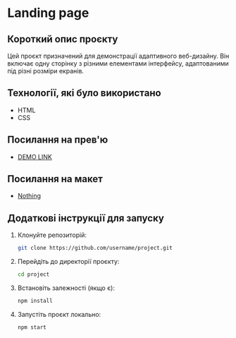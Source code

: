 # Landing page


## Короткий опис проєкту
Цей проєкт призначений для демонстрації адаптивного веб-дизайну. Він включає одну сторінку з різними елементами інтерфейсу, адаптованими під різні розміри екранів.

## Технології, які було використано
- HTML
- CSS


## Посилання на прев'ю
- [DEMO LINK](https://<your_account>.github.io/layout_landing-page/)

## Посилання на макет
- [Nothing](https://www.figma.com/file/DtkQmQ797hk0nI4KfMi2Uq/BOSE-New-Version?type=design&node-id=6802-139&t=L7eKz5YKLN0m5WxR-0)

## Додаткові інструкції для запуску
1. Клонуйте репозиторій:
    ```bash
    git clone https://github.com/username/project.git
    ```
2. Перейдіть до директорії проєкту:
    ```bash
    cd project
    ```
3. Встановіть залежності (якщо є):
    ```bash
    npm install
    ```
4. Запустіть проєкт локально:
    ```bash
    npm start
    ```
